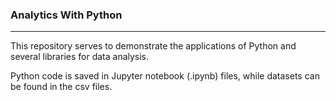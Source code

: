 ### Analytics With Python
___
This repository serves to demonstrate the applications of Python and several libraries for data analysis. 

Python code is saved in Jupyter notebook (.ipynb) files, while datasets can be found in the csv files.
